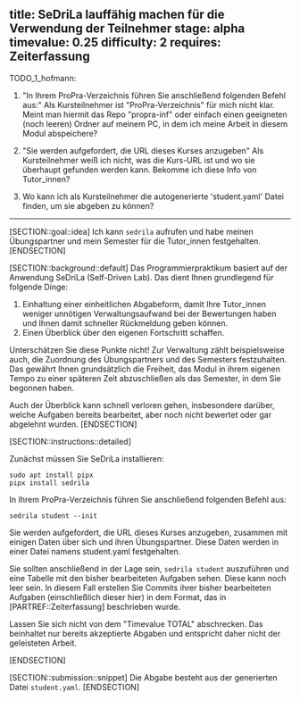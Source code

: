 title: SeDriLa lauffähig machen für die Verwendung der Teilnehmer
stage: alpha
timevalue: 0.25
difficulty: 2
requires: Zeiterfassung
---
TODO_1_hofmann:
1) "In Ihrem ProPra-Verzeichnis führen Sie anschließend folgenden Befehl aus:"
Als Kursteilnehmer ist "ProPra-Verzeichnis" für mich nicht klar. Meint man hiermit das Repo "propra-inf" oder einfach einen geeigneten (noch leeren) Ordner auf meinem PC, in dem ich meine Arbeit in diesem Modul abspeichere?

2) "Sie werden aufgefordert, die URL dieses Kurses anzugeben"
Als Kursteilnehmer weiß ich nicht, was die Kurs-URL ist und wo sie überhaupt gefunden werden kann. Bekomme ich diese Info von Tutor_innen?

3) Wo kann ich als Kursteilnehmer die autogenerierte 'student.yaml' Datei finden, um sie abgeben zu können?
---
[SECTION::goal::idea]
Ich kann `sedrila` aufrufen und habe meinen Übungspartner und mein Semester
für die Tutor\_innen festgehalten.
[ENDSECTION]

[SECTION::background::default]
Das Programmierpraktikum basiert auf der Anwendung SeDriLa (Self-Driven Lab).
Das dient Ihnen grundlegend für folgende Dinge:

1. Einhaltung einer einheitlichen Abgabeform, damit Ihre Tutor\_innen weniger
   unnötigen Verwaltungsaufwand bei der Bewertungen haben und Ihnen damit
   schneller Rückmeldung geben können.
2. Einen Überblick über den eigenen Fortschritt schaffen.

Unterschätzen Sie diese Punkte nicht! Zur Verwaltung zählt beispielsweise
auch, die Zuordnung des Übungspartners und des Semesters festzuhalten. Das
gewährt Ihnen grundsätzlich die Freiheit, das Modul in ihrem eigenen Tempo
zu einer späteren Zeit abzuschließen als das Semester, in dem Sie begonnen
haben.

Auch der Überblick kann schnell verloren gehen, insbesondere darüber, welche
Aufgaben bereits bearbeitet, aber noch nicht bewertet oder gar abgelehnt
wurden.
[ENDSECTION]

[SECTION::instructions::detailed]

Zunächst müssen Sie SeDriLa installieren:

```
sudo apt install pipx
pipx install sedrila
```

In Ihrem ProPra-Verzeichnis führen Sie anschließend folgenden Befehl aus:

```
sedrila student --init
```

Sie werden aufgefordert, die URL dieses Kurses anzugeben, zusammen mit einigen
Daten über sich und ihren Übungspartner.
Diese Daten werden in einer Datei namens student.yaml festgehalten.

Sie sollten anschließend in der Lage sein, `sedrila student` auszuführen und
eine Tabelle mit den bisher bearbeiteten Aufgaben sehen. Diese kann noch
leer sein. In diesem Fall erstellen Sie Commits ihrer bisher bearbeiteten
Aufgaben (einschließlich dieser hier) in dem Format, das in
[PARTREF::Zeiterfassung] beschrieben wurde.

Lassen Sie sich nicht von dem "Timevalue TOTAL" abschrecken. Das beinhaltet nur
bereits akzeptierte Abgaben und entspricht daher nicht der geleisteten Arbeit.

[ENDSECTION]

[SECTION::submission::snippet]
Die Abgabe besteht aus der generierten Datei `student.yaml`.
[ENDSECTION]
